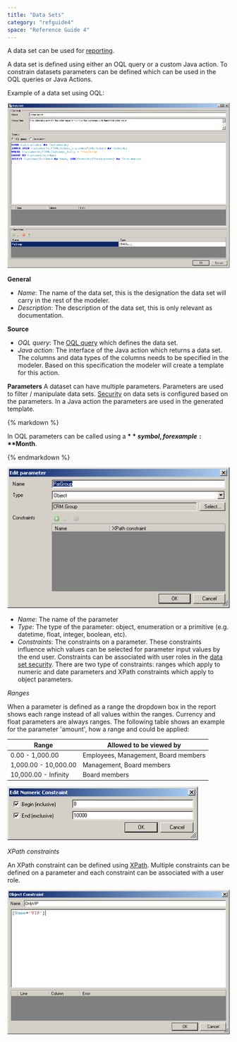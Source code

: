 ```yaml
---
title: "Data Sets"
category: "refguide4"
space: "Reference Guide 4"
---
```

A data set can be used for [reporting](reporting).

A data set is defined using either an OQL query or a custom Java action. To constrain datasets parameters can be defined which can be used in the OQL queries or Java Actions.

Example of a data set using OQL:

![](attachments/819203/918066.png)

**General**

*   _Name_: The name of the data set, this is the designation the data set will carry in the rest of the modeler.
*   _Description_: The description of the data set, this is only relevant as documentation.

**Source**

*   _OQL query_: The [OQL query](oql) which defines the data set.
*   _Java action_: The interface of the Java action which returns a data set. The columns and data types of the columns needs to be specified in the modeler. Based on this specification the modeler will create a template for this action.

**Parameters**
A dataset can have multiple parameters. Parameters are used to filter / manipulate data sets. [Security](security) on data sets is configured based on the parameters. In a Java action the parameters are used in the generated template.

<div class="alert alert-info">{% markdown %}

In OQL parameters can be called using a **$** symbol, for example: **$Month**.

{% endmarkdown %}</div>

![](attachments/819203/918064.png)

*   _Name_: The name of the parameter
*   _Type_: The type of the parameter: object, enumeration or a primitive (e.g. datetime, float, integer, boolean, etc).
*   _Constraints_: The constraints on a parameter. These constraints influence which values can be selected for parameter input values by the end user. Constraints can be associated with user roles in the [data set security](security). There are two type of constraints: ranges which apply to numeric and date parameters and XPath constraints which apply to object parameters.

_Ranges_

When a parameter is defined as a range the dropdown box in the report shows each range instead of all values within the ranges. Currency and float parameters are always ranges. The following table shows an example for the parameter 'amount', how a range and could be applied:

| **Range** | **Allowed to be viewed by** |
| --- | --- |
| 0.00 - 1,000.00 | Employees, Management, Board members |
| 1,000.00 - 10,000.00 | Management, Board members |
| 10,000.00 - Infinity | Board members |

![](attachments/819203/918068.png)

_XPath constraints_

An XPath constraint can be defined using [XPath](xpath). Multiple constraints can be defined on a parameter and each constraint can be associated with a user role.

![](attachments/819203/918070.png)
